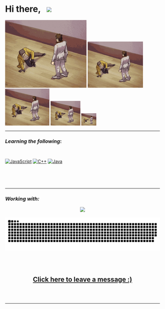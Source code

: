 # Hi there, &nbsp; <img src="https://media.giphy.com/media/hvRJCLFzcasrR4ia7z/giphy.gif" width="3%" /> 
<p align="left">
  <kbd><img height="220" alt="breaking dancing, flares for days" src="./assets/letsgo.gif" hspace="0" /></kbd>
  <kbd><img height="150" alt="breaking dancing, flares for days" src="./assets/letsgo.gif" hspace="0" /></kbd>
  <kbd><img height="120" alt="breaking dancing, flares for days" src="./assets/letsgo.gif" hspace="0" /></kbd>
  <kbd><img height="80" alt="breaking dancing, flares for days" src="./assets/letsgo.gif" hspace="0" /></kbd>
  <kbd><img height="40" alt="breaking dancing, flares for days" src="./assets/letsgo.gif" hspace="0" /></kbd>
</p>

---

### ***Learning the following***:
</br>

[![JavaScript](https://img.shields.io/badge/JavaScript-black?logo=javascript&logoColor=yellow)](https://www.javascript.com/)
[![C++](https://img.shields.io/badge/C++-00599C?logo=c%2B%2B&logoColor=white)](https://en.wikipedia.org/wiki/C%2B%2B) 
[![Java](https://img.shields.io/badge/Java-orange?logo=java&logoColor=blue)](https://en.wikipedia.org/wiki/Java_(programming_language)) 

</br> </br> </br>

---

### ***Working with:***
  
<p align="center">  
  <a href="https://skillicons.dev">
    <img src="https://skillicons.dev/icons?i=html,css,js,git,instagram,markdown,vscode" />
  </a>
</p>


![Snake animation](https://github.com/thaisramos13/thaisramos13/raw/main/github-contribution-grid-snake.svg)

</br>
</br>

<div align="center">
  
## <a href="https://github.com/yozidst/yozidst/issues">Click here to leave a message :)</a>
</div>

</br> </br>

---
